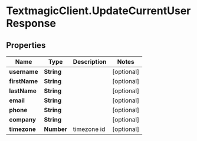 # TextmagicClient.UpdateCurrentUserResponse

## Properties
Name | Type | Description | Notes
------------ | ------------- | ------------- | -------------
**username** | **String** |  | [optional] 
**firstName** | **String** |  | [optional] 
**lastName** | **String** |  | [optional] 
**email** | **String** |  | [optional] 
**phone** | **String** |  | [optional] 
**company** | **String** |  | [optional] 
**timezone** | **Number** | timezone id | [optional] 


